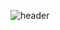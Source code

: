 ![header](https://capsule-render.vercel.app/api?type=slice&color=auto&height=300&section=header&text=Hello,%20World&fontSize=70&animation=blink&rotate=20&fontAlign=60&fontAlignY=40)
<!--
**back7153/back7153** is a ✨ _special_ ✨ repository because its `README.md` (this file) appears on your GitHub profile.

Here are some ideas to get you started:

- 🔭 I’m currently working on ...
- 🌱 I’m currently learning ...
- 👯 I’m looking to collaborate on ...
- 🤔 I’m looking for help with ...
- 💬 Ask me about ...
- 📫 How to reach me: ...
- 😄 Pronouns: ...
- ⚡ Fun fact: ...
-->
